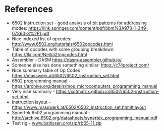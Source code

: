 # References

* 6502 Instruction set - good analysis of bit patterns for addressing modes: https://link.springer.com/content/pdf/bbm%3A978-1-349-07360-3%2F1.pdf
* Nice indexed list of opcodes: http://www.6502.org/tutorials/6502opcodes.html
* Table of opcodes with some grouping breakdown https://llx.com/Neil/a2/opcodes.html
* Assembler - DASM https://dasm-assembler.github.io/
* Someone else has done something similar: https://c74project.com/
* Nice summary table of Op Codes https://masswerk.at/6502/6502_instruction_set.html
* 6502 programming manual - https://archive.org/details/mos_microcomputers_programming_manual
* Very nice summary - https://xotmatrix.github.io/6502/6502-instruction-set.html
* Instruction layout - https://www.masswerk.at/6502/6502_instruction_set.html#layout
* Synertek 6502 programming manual - http://archive.6502.org/datasheets/synertek_programming_manual.pdf
* Test rig - www.baltissen.org/zip/rb65-11.zip